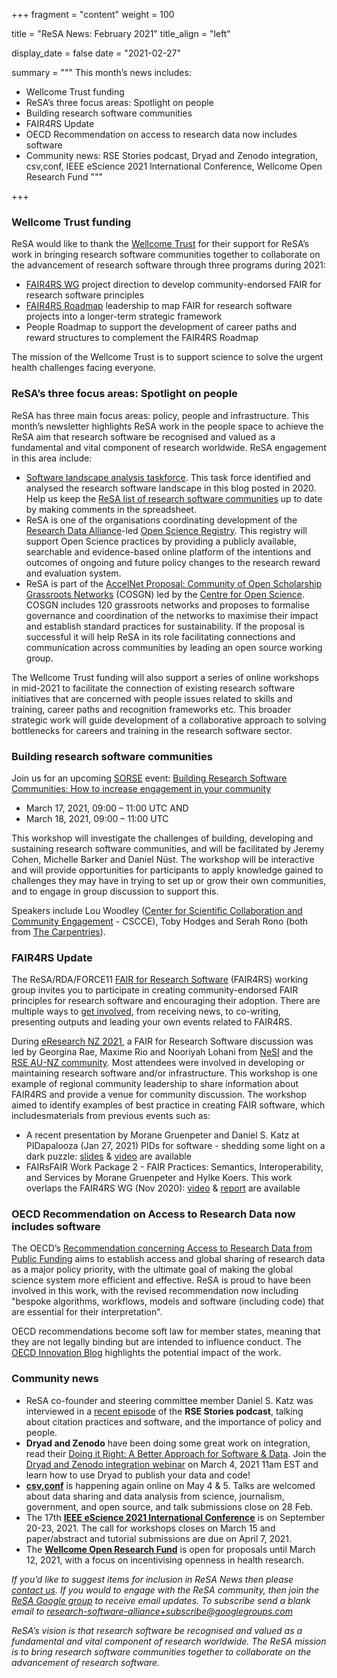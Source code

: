 +++
fragment = "content"
weight = 100

title = "ReSA News: February 2021"
title_align = "left"

display_date = false
date = "2021-02-27"

summary = """
This month’s news includes:

* Wellcome Trust funding 
* ReSA’s three focus areas: Spotlight on people
* Building research software communities
* FAIR4RS Update
* OECD Recommendation on access to research data now includes software
* Community news: RSE Stories podcast, Dryad and Zenodo integration, csv,conf, IEEE eScience 2021 International Conference, Wellcome Open Research Fund 
"""

+++

### Wellcome Trust funding 

ReSA would like to thank the [Wellcome Trust](https://wellcome.org/) for their support for ReSA’s work in bringing research software communities together to collaborate on the advancement of research software through three programs during 2021:

* [FAIR4RS WG](https://www.rd-alliance.org/groups/fair-4-research-software-fair4rs-wg) project direction to develop community-endorsed FAIR for research software principles
* [FAIR4RS Roadmap](https://www.researchsoft.org/taskforces/) leadership to map FAIR for research software projects into a longer-term strategic framework
* People Roadmap to support the development of career paths and reward structures to complement the FAIR4RS Roadmap 

The mission of the Wellcome Trust is to support science to solve the urgent health challenges facing everyone.

### ReSA’s three focus areas: Spotlight on people

ReSA has three main focus areas: policy, people and infrastructure. This month’s newsletter highlights ReSA work in the people space to achieve the ReSA aim that research software be recognised and valued as a fundamental and vital component of research worldwide. ReSA engagement in this area include:

* [Software landscape analysis taskforce](https://www.researchsoft.org/taskforces/). This task force identified and analysed the research software landscape in this blog posted in 2020. Help us keep the [ReSA list of research software communities](https://docs.google.com/spreadsheets/d/15JHqOxR4HIKHYe821IPvbxIuXP1zMjXKGEIJwB-GPqE/edit#gid=0) up to date by making comments in the spreadsheet.
* ReSA is one of the organisations coordinating development of the [Research Data Alliance](https://www.rd-alliance.org)-led [Open Science Registry](http://openscienceregistry.org/). This registry will support Open Science practices by providing a publicly available, searchable and evidence-based online platform of the intentions and outcomes of ongoing and future policy changes to the research reward and evaluation system.
* ReSA is part of the [AccelNet Proposal: Community of Open Scholarship Grassroots Networks](https://www.researchgate.net/publication/338934140_NSF_19-501_AccelNet_Proposal_Community_of_Open_Scholarship_Grassroots_Networks_COSGN) (COSGN) led by the [Centre for Open Science](https://www.cos.io/). COSGN includes 120 grassroots networks and proposes to formalise governance and coordination of the networks to maximise their impact and establish standard practices for sustainability. If the proposal is successful it will help ReSA in its role facilitating connections and communication across communities by leading an open source working group.

The Wellcome Trust funding will also support a series of online workshops in mid-2021 to facilitate the connection of existing research software initiatives that are concerned with people issues related to skills and training, career paths and recognition frameworks etc. This broader strategic work will guide development of a collaborative approach to solving bottlenecks for careers and training in the research software sector.

### Building research software communities

Join us for an upcoming [SORSE](https://sorse.github.io/programme/) event: [Building Research Software Communities: How to increase engagement in your community](https://sorse.github.io/programme/)

* March 17, 2021, 09:00 – 11:00 UTC AND
* March 18, 2021, 09:00 – 11:00 UTC

This workshop will investigate the challenges of building, developing and sustaining research software communities, and will be facilitated by Jeremy Cohen, Michelle Barker and Daniel Nüst. The workshop will be interactive and will provide opportunities for participants to apply knowledge gained to challenges they may have in trying to set up or grow their own communities, and to engage in group discussion to support this.

Speakers include Lou Woodley ([Center for Scientific Collaboration and Community Engagement](https://www.cscce.org/) - CSCCE), Toby Hodges and Serah Rono (both from [The Carpentries](https://carpentries.org/)).

### FAIR4RS Update

The ReSA/RDA/FORCE11 [FAIR for Research Software](https://www.rd-alliance.org/groups/fair-research-software-fair4rs-wg) (FAIR4RS) working group invites you to participate in creating community-endorsed FAIR principles for research software and encouraging their adoption. There are multiple ways to [get involved](https://github.com/force11/FAIR4RS/blob/master/CommunityEngagementChannels.md), from receiving news, to co-writing, presenting outputs and leading your own events related to FAIR4RS. 

During [eResearch NZ 2021](https://www.eresearchnz2021.org.nz/), a FAIR for Research Software discussion was led by Georgina Rae, Maxime Rio and Nooriyah Lohani from [NeSI](https://www.nesi.org.nz/) and the [RSE AU-NZ community](https://rse-aunz.github.io/). Most attendees were involved in developing or maintaining research software and/or infrastructure. This workshop is one example of regional community leadership to share information about FAIR4RS and provide a venue for community discussion. The workshop aimed to identify examples of best practice in creating FAIR software, which includesmaterials from previous events such as:

* A recent presentation by Morane Gruenpeter and Daniel S. Katz at PIDapalooza (Jan 27, 2021) PIDs for software - shedding some light on a dark puzzle: [slides](https://zenodo.org/record/4473481) & [video](https://www.youtube.com/watch?v=vToTJzf_bJc) are available
* FAIRsFAIR Work Package 2 - FAIR Practices: Semantics, Interoperability, and Services by Morane Gruenpeter and Hylke Koers. This work overlaps the FAIR4RS WG (Nov 2020): [video](https://www.fairsfair.eu/events/fair-software-decoding-principles) & [report](https://zenodo.org/record/4095092) are available

### OECD Recommendation on Access to Research Data now includes software

The OECD’s [Recommendation concerning Access to Research Data from Public Funding](http://www.oecd.org/sti/recommendation-access-to-research-data-from-public-funding.htm) aims to establish access and global sharing of research data as a major policy priority, with the ultimate goal of making the global science system more efficient and effective. ReSA is proud to have been involved in this work, with the revised recommendation now including "bespoke algorithms, workflows, models and software (including code) that are essential for their interpretation". 

OECD recommendations become soft law for member states, meaning that they are not legally binding but are intended to influence conduct. The [OECD Innovation Blog](https://oecd-innovation-blog.com/2021/01/20/oecd-recommendation-access-research-data-public-funding-update-covid-19/) highlights the potential impact of the work.

### Community news

* ReSA co-founder and steering committee member Daniel S. Katz was interviewed in a [recent episode](https://us-rse.org/rse-stories/2021/dan-katz/) of the **RSE Stories podcast**, talking about citation practices and software, and the importance of policy and people.
* **Dryad and Zenodo** have been doing some great work on integration, read their [Doing it Right: A Better Approach for Software & Data](https://blog.datadryad.org/2021/02/08/doing-it-right-a-better-approach-for-software-amp-data/). Join the [Dryad and Zenodo integration webinar](https://ucop.zoom.us/meeting/register/tJMsdOCrqT0oE9G9YPbeT0UM5HyP9IjZqYz0) on March 4, 2021 11am EST and learn how to use Dryad to publish your data and code! 
* **[csv,conf](https://csvconf.com/submit/)** is happening again online on May 4 & 5. Talks are welcomed about data sharing and data analysis from science, journalism, government, and open source, and talk submissions close on 28 Feb. 
* The 17th **[IEEE eScience 2021 International Conference](https://www.escience2021.org/call-for-workshops)** is on September 20-23, 2021. The call for workshops closes on March 15 and paper/abstract and tutorial submissions are due on April 7, 2021.
* The **[Wellcome Open Research Fund](https://wellcome.org/grant-funding/schemes/open-research-fund)** is open for proposals until March 12, 2021, with a focus on incentivising openness in health research.

*If you’d like to suggest items for inclusion in ReSA News then please [contact us](/contact). If you would to engage with the ReSA community, then join the [ReSA Google group](https://groups.google.com/forum/#!forum/research-software-alliance) to receive email updates. To subscribe send a blank email to [research-software-alliance+subscribe@googlegroups.com](mailto:research-software-alliance+subscribe@googlegroups.com)*

*ReSA’s vision is that research software be recognised and valued as a fundamental and vital component of research worldwide. The ReSA mission is to bring research software communities together to collaborate on the advancement of research software.*
